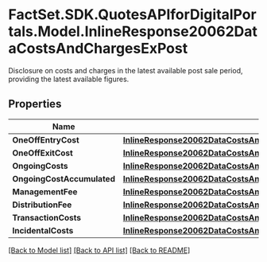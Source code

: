 # FactSet.SDK.QuotesAPIforDigitalPortals.Model.InlineResponse20062DataCostsAndChargesExPost
Disclosure on costs and charges in the latest available post sale period, providing the latest available figures.

## Properties

Name | Type | Description | Notes
------------ | ------------- | ------------- | -------------
**OneOffEntryCost** | [**InlineResponse20062DataCostsAndChargesExPostOneOffEntryCost**](InlineResponse20062DataCostsAndChargesExPostOneOffEntryCost.md) |  | [optional] 
**OneOffExitCost** | [**InlineResponse20062DataCostsAndChargesExPostOneOffExitCost**](InlineResponse20062DataCostsAndChargesExPostOneOffExitCost.md) |  | [optional] 
**OngoingCosts** | [**InlineResponse20062DataCostsAndChargesExPostOngoingCosts**](InlineResponse20062DataCostsAndChargesExPostOngoingCosts.md) |  | [optional] 
**OngoingCostAccumulated** | [**InlineResponse20062DataCostsAndChargesExPostOngoingCostAccumulated**](InlineResponse20062DataCostsAndChargesExPostOngoingCostAccumulated.md) |  | [optional] 
**ManagementFee** | [**InlineResponse20062DataCostsAndChargesExPostManagementFee**](InlineResponse20062DataCostsAndChargesExPostManagementFee.md) |  | [optional] 
**DistributionFee** | [**InlineResponse20062DataCostsAndChargesExPostDistributionFee**](InlineResponse20062DataCostsAndChargesExPostDistributionFee.md) |  | [optional] 
**TransactionCosts** | [**InlineResponse20062DataCostsAndChargesExPostTransactionCosts**](InlineResponse20062DataCostsAndChargesExPostTransactionCosts.md) |  | [optional] 
**IncidentalCosts** | [**InlineResponse20062DataCostsAndChargesExPostIncidentalCosts**](InlineResponse20062DataCostsAndChargesExPostIncidentalCosts.md) |  | [optional] 

[[Back to Model list]](../README.md#documentation-for-models) [[Back to API list]](../README.md#documentation-for-api-endpoints) [[Back to README]](../README.md)

